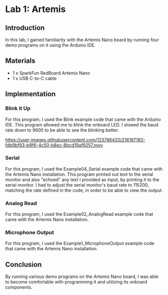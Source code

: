 # Lab 1: Artemis

## Introduction

In this lab, I gained familiarity with the Artemis Nano board by running four demo programs on it using the Arduino IDE.

## Materials

- 1 x SparkFun RedBoard Artemis Nano
- 1 x USB C-to-C cable

## Implementation

### Blink it Up

For this program, I used the Blink example code that came with the Arduino IDE. This program allowed me to blink the onboard LED. I slowed the baud rate down to 9600 to be able to see the blinking better.



https://user-images.githubusercontent.com/123786420/216197183-fdb9bf93-b8f6-4c50-b8ec-8bcd19af9257.mov



### Serial

For this program, I used the Example04_Serial example code that came with the Artemis Nano installation. This program printed out text to the serial monitor and also "echoed" any text I provided as input, by printing it to the serial monitor. I had to adjust the serial monitor's baud rate to 115200, matching the rate defined in the code, in order to be able to view the output.


### Analog Read

For this program, I used the Example02_AnalogRead example code that came with the Artemis Nano installation. 


### Microphone Output

For this program, I used the Example1_MicrophoneOutput example code that came with the Artemis Nano installation.


## Conclusion

By running various demo programs on the Artemis Nano board, I was able to become comfortable with programming it and utilizing its onboard components. 
